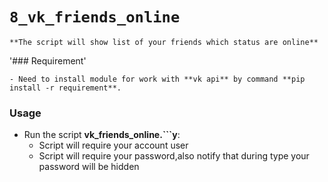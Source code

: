 # ```8_vk_friends_online```


`**The script will show list of your friends which status are online**`


'### Requirement'


    - Need to install module for work with **vk api** by command **pip install -r requirement**.

### Usage


- Run the script **vk_friends_online.```y**:
    - Script will require your account user
    - Script will require your password,also notify that during type your password will be hidden


